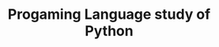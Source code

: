 ---
layout: study_post
title: Progaming Language study of Python
description: >
  C언어 스터디

slug: study_lang_python
---